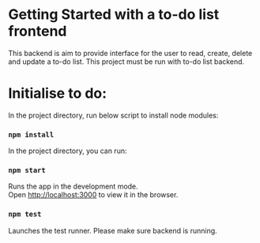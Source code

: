# Getting Started with a to-do list frontend

This backend is aim to provide interface for the user to read, create, delete and update a to-do list.
This project must be run with to-do list backend.

# Initialise to do:
In the project directory, run below script to install node modules:
### `npm install`

In the project directory, you can run:
### `npm start`
Runs the app in the development mode.\
Open [http://localhost:3000](http://localhost:3000) to view it in the browser.

### `npm test`
Launches the test runner. Please make sure backend is running.

